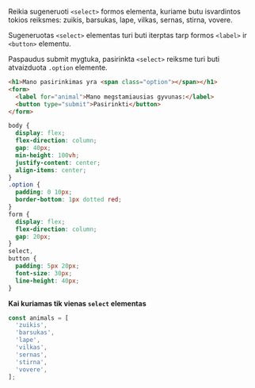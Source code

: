 Reikia sugeneruoti `<select>` formos elementa, kuriame butu isvardintos tokios reiksmes: zuikis, barsukas, lape, vilkas, sernas, stirna, vovere.

Sugeneruotas `<select>` elementas turi buti iterptas tarp formos `<label>` ir `<button>` elementu.

Paspaudus submit mygtuka, pasirinkta `<select>` reiksme turi buti atvaizduota `.option` elemente.

```html
<h1>Mano pasirinkimas yra <span class="option"></span></h1>
<form>
  <label for="animal">Mano megstamiausias gyvunas:</label>
  <button type="submit">Pasirinkti</button>
</form>
```

```css
body {
  display: flex;
  flex-direction: column;
  gap: 40px;
  min-height: 100vh;
  justify-content: center;
  align-items: center;
}
.option {
  padding: 0 10px;
  border-bottom: 1px dotted red;
}
form {
  display: flex;
  flex-direction: column;
  gap: 20px;
}
select,
button {
  padding: 5px 20px;
  font-size: 30px;
  line-height: 40px;
}
```

**Kai kuriamas tik vienas `select` elementas**

```js
const animals = [
  'zuikis',
  'barsukas',
  'lape',
  'vilkas',
  'sernas',
  'stirna',
  'vovere',
];
```
